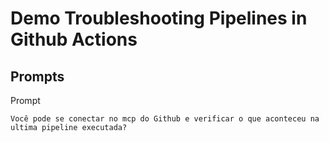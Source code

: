 # Demo Troubleshooting Pipelines in Github Actions


## Prompts

Prompt

```
Você pode se conectar no mcp do Github e verificar o que aconteceu na ultima pipeline executada?
```